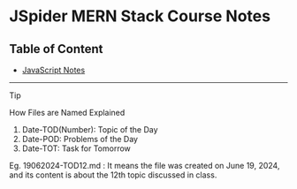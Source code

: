 # JSpider MERN Stack Course Notes

## Table of Content

- [JavaScript Notes](javascript/README.md)

---

> [!tip]
> How Files are Named Explained
> 1. Date-TOD(Number): Topic of the Day
> 2. Date-POD: Problems of the Day
> 3. Date-TOT: Task for Tomorrow
> 
> Eg. 19062024-TOD12.md : It means the file was created on June 19, 2024, and its content is about the 12th topic discussed in class.

